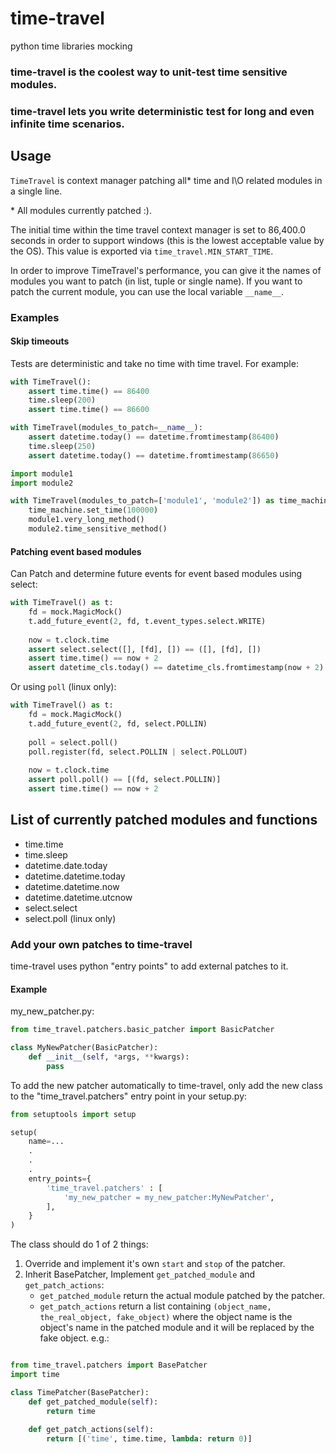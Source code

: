 # time-travel
python time libraries mocking

### time-travel is the coolest way to unit-test time sensitive modules.
### time-travel lets you write deterministic test for long and even infinite time scenarios.

## Usage

`TimeTravel` is context manager patching all* time and I\O related modules in a 
single line. 

\* All modules currently patched :).

The initial time within the time travel context manager is set to 
86,400.0 seconds in order to support windows (this is the lowest acceptable 
value by the OS). This value is exported via ``time_travel.MIN_START_TIME``.

In order to improve TimeTravel's performance, you can give it the names of 
modules you want to patch (in list, tuple or single name). 
If you want to patch the current module, you can use the local 
variable `__name__`.

### Examples

#### Skip timeouts

Tests are deterministic and take no time with time travel. For example:

```python
with TimeTravel():  
    assert time.time() == 86400
    time.sleep(200)
    assert time.time() == 86600    
```

```python
with TimeTravel(modules_to_patch=__name__):
    assert datetime.today() == datetime.fromtimestamp(86400)
    time.sleep(250)
    assert datetime.today() == datetime.fromtimestamp(86650)
```

```python
import module1
import module2

with TimeTravel(modules_to_patch=['module1', 'module2']) as time_machine:
    time_machine.set_time(100000)
    module1.very_long_method()
    module2.time_sensitive_method()
```

#### Patching event based modules

Can Patch and determine future events for event based modules using select:

```python
with TimeTravel() as t:
    fd = mock.MagicMock()
    t.add_future_event(2, fd, t.event_types.select.WRITE)
    
    now = t.clock.time
    assert select.select([], [fd], []) == ([], [fd], [])
    assert time.time() == now + 2
    assert datetime_cls.today() == datetime_cls.fromtimestamp(now + 2)
```

Or using ``poll`` (linux only):

```python
with TimeTravel() as t:
    fd = mock.MagicMock()
    t.add_future_event(2, fd, select.POLLIN)
    
    poll = select.poll()
    poll.register(fd, select.POLLIN | select.POLLOUT)
    
    now = t.clock.time
    assert poll.poll() == [(fd, select.POLLIN)]
    assert time.time() == now + 2
```

## List of currently patched modules and functions

- time.time
- time.sleep
- datetime.date.today
- datetime.datetime.today
- datetime.datetime.now
- datetime.datetime.utcnow
- select.select
- select.poll (linux only)

### Add your own patches to time-travel

time-travel uses python "entry points" to add external patches to it.

#### Example
my_new_patcher.py:
```python
from time_travel.patchers.basic_patcher import BasicPatcher

class MyNewPatcher(BasicPatcher):
    def __init__(self, *args, **kwargs):
        pass
```

To add the new patcher automatically to time-travel, only add the new class to the "time_travel.patchers" entry point in your setup.py:

```python
from setuptools import setup

setup(
    name=...
    .
    .
    .
    entry_points={
        'time_travel.patchers' : [
            'my_new_patcher = my_new_patcher:MyNewPatcher',
        ],
    }
)
```

The class should do 1 of 2 things:

1. Override and implement it's own `start` and `stop` of the patcher.
2. Inherit BasePatcher, Implement `get_patched_module` and `get_patch_actions`:
   * `get_patched_module` return the actual module patched by the patcher.
   * `get_patch_actions` return a list containing 
     `(object_name, the_real_object, fake_object)`
     where the object name is the object's name in the patched module and it
     will be replaced by the fake object.
     e.g.:

```python

from time_travel.patchers import BasePatcher
import time

class TimePatcher(BasePatcher):
    def get_patched_module(self):
        return time
        
    def get_patch_actions(self):
        return [('time', time.time, lambda: return 0)]
```